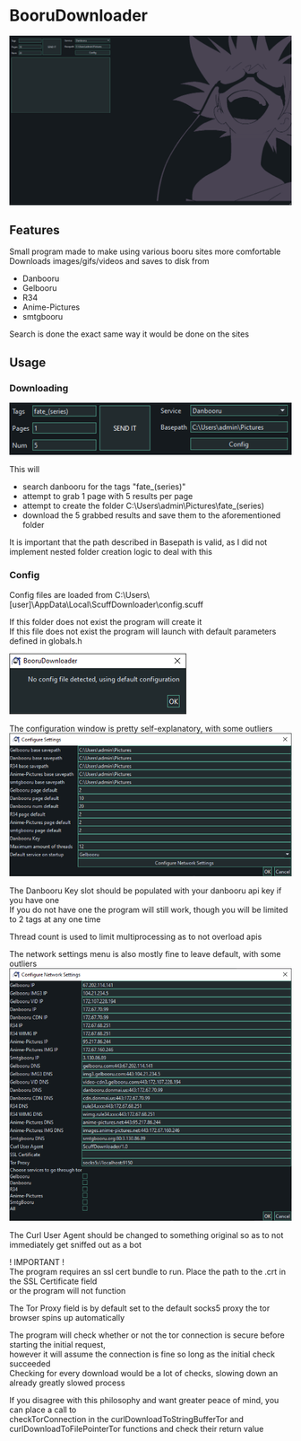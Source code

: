 # BooruDownloader
![header_image](./media/header_image.png)

## Features

Small program made to make using various booru sites more comfortable  
Downloads images/gifs/videos and saves to disk from
- Danbooru
- Gelbooru
- R34
- Anime-Pictures
- smtgbooru  

Search is done the exact same way it would be done on the sites

## Usage  
### Downloading
![ex_usage_download](./media/ex_usage_download.png)  

This will
- search danbooru for the tags "fate_(series)"  
- attempt to grab 1 page with 5 results per page
- attempt to create the folder C:\Users\admin\Pictures\fate_(series)
- download the 5 grabbed results and save them to the aforementioned folder

It is important that the path described in Basepath is valid, as I did not  
implement nested folder creation logic to deal with this

### Config

Config files are loaded from C:\Users\\[user]\AppData\Local\ScuffDownloader\config.scuff

If this folder does not exist the program will create it  
If this file does not exist the program will launch with default parameters  
defined in globals.h

![ex_config_not_found](./media/ex_config_not_found.png)

The configuration window is pretty self-explanatory, with some outliers  
![ex_config_form_default](./media/ex_config_form_default.png)

The Danbooru Key slot should be populated with your danbooru api key if you have one  
If you do not have one the program will still work, though you will be limited to 2 tags at any one time

Thread count is used to limit multiprocessing as to not overload apis  

The network settings menu is also mostly fine to leave default, with some outliers  
![ex_network_config_form_default](./media/ex_network_config_form_default.png)

The Curl User Agent should be changed to something original so as to not immediately get sniffed out as a bot

! IMPORTANT !  
The program requires an ssl cert bundle to run. Place the path to the .crt in the SSL Certificate field  
or the program will not function


The Tor Proxy field is by default set to the default socks5 proxy the tor browser spins up automatically  

The program will check whether or not the tor connection is secure before starting the initial request,  
however it will assume the connection is fine so long as the initial check succeeded  
Checking for every download would be a lot of checks, slowing down an already greatly slowed process  

If you disagree with this philosophy and want greater peace of mind, you can place a call to  
checkTorConnection in the curlDownloadToStringBufferTor and curlDownloadToFilePointerTor functions
and check their return value
